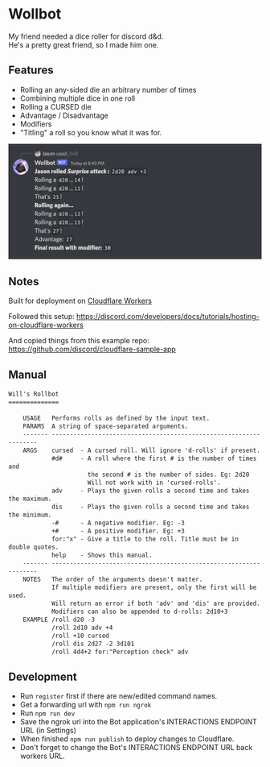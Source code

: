 # Wollbot

My friend needed a dice roller for discord d&d.  
He's a pretty great friend, so I made him one.

## Features

- Rolling an any-sided die an arbitrary number of times
- Combining multiple dice in one roll
- Rolling a CURSED die
- Advantage / Disadvantage
- Modifiers
- "Titling" a roll so you know what it was for.

![Screenshot of the bot's reply](./images/sample.jpg)

## Notes

Built for deployment on [Cloudflare Workers](https://workers.cloudflare.com/)

Followed this setup:
https://discord.com/developers/docs/tutorials/hosting-on-cloudflare-workers

And copied things from this example repo:
https://github.com/discord/cloudflare-sample-app

## Manual

```
Will's Rollbot
==============

    USAGE   Performs rolls as defined by the input text.
    PARAMS  A string of space-separated arguments.
    ------- ------------------------------------------------------------------
    ARGS    cursed  - A cursed roll. Will ignore 'd-rolls' if present.
            #d#     - A roll where the first # is the number of times and
                      the second # is the number of sides. Eg: 2d20
                      Will not work with in 'cursed-rolls'.
            adv     - Plays the given rolls a second time and takes the maximum.
            dis     - Plays the given rolls a second time and takes the minimum.
            -#      - A negative modifier. Eg: -3
            +#      - A positive modifier. Eg: +3
            for:"x" - Give a title to the roll. Title must be in double quotes.
            help    - Shows this manual.
    ------- ------------------------------------------------------------------
    NOTES   The order of the arguments doesn't matter.
            If multiple modifiers are present, only the first will be used.
            Will return an error if both 'adv' and 'dis' are provided.
            Modifiers can also be appended to d-rolls: 2d10+3
    EXAMPLE /roll d20 -3
            /roll 2d10 adv +4
            /roll +10 cursed
            /roll dis 2d27 -2 3d101
            /roll 4d4+2 for:"Perception check" adv
```

## Development

- Run `register` first if there are new/edited command names.
- Get a forwarding url with `npm run ngrok`
- Run `npm run dev`
- Save the ngrok url into the Bot application's INTERACTIONS ENDPOINT URL (in Settings)
- When finished `npm run publish` to deploy changes to Cloudflare.
- Don't forget to change the Bot's INTERACTIONS ENDPOINT URL back workers URL.
